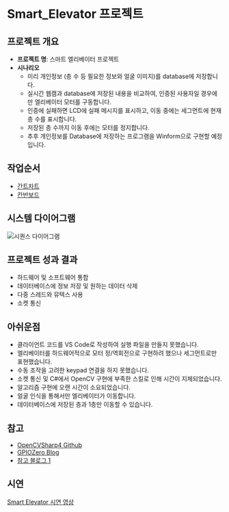 # Smart_Elevator 프로젝트

## 프로젝트 개요

- **프로젝트 명**: 스마트 엘리베이터 프로젝트
- **시나리오**
    - 미리 개인정보 (층 수 등 필요한 정보와 얼굴 이미지)를 database에 저장합니다.
    - 실시간 웹캠과 database에 저장된 내용을 비교하여, 인증된 사용자일 경우에만 엘리베이터 모터를 구동합니다.
    - 인증에 실패하면 LCD에 실패 메시지를 표시하고, 이동 중에는 세그먼트에 현재 층 수를 표시합니다.
    - 저장된 층 수까지 이동 후에는 모터를 정지합니다.
    - 추후 개인정보를 Database에 저장하는 프로그램을 Winform으로 구현할 예정입니다.

## 작업순서

- [간트차트](https://www.notion.so/b30813db096c4118962241aaeaa532e9?pvs=21)
- [칸반보드](https://www.notion.so/cdf8a76bd70f43c8afe5fb01547a1afa?pvs=21)

## 시스템 다이어그램

![시퀀스 다이어그램](https://github.com/LeeGaYeun/Smart_Elevator/assets/149138767/6d268147-d11b-4afe-90c8-d9419692859a)

## 프로젝트 성과 결과

- 하드웨어 및 소프트웨어 통합
- 데이터베이스에 정보 저장 및 원하는 데이터 삭제
- 다중 스레드와 뮤텍스 사용
- 소켓 통신

## 아쉬운점

- 클라이언트 코드를 VS Code로 작성하여 실행 파일을 만들지 못했습니다.
- 엘리베이터를 하드웨어적으로 모터 정/역회전으로 구현하려 했으나 세그먼트로만 표현했습니다.
- 수동 조작을 고려한 keypad 연결을 하지 못했습니다.
- 소켓 통신 및 C#에서 OpenCV 구현에 부족한 스킬로 인해 시간이 지체되었습니다.
- 알고리즘 구현에 오랜 시간이 소요되었습니다.
- 얼굴 인식을 통해서만 엘리베이터가 이동합니다.
- 데이터베이스에 저장된 층과 1층만 이동할 수 있습니다.

## 참고

- [OpenCVSharp4 Github](https://github.com/opencv/opencv/tree/4.x)
- [GPIOZero Blog](https://blog.naver.com/emperonics/221831160948)
- [참고 블로그 1](https://luckygg.tistory.com/331)

## 시연

[Smart Elevator 시연 영상](https://youtu.be/PLULRvsDomk)
